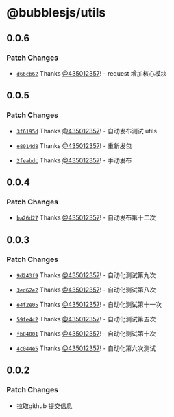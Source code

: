 # @bubblesjs/utils

## 0.0.6

### Patch Changes

- [`d66cb62`](https://github.com/435012357/bubblesjs/commit/d66cb62d2ad85cf8fd36d02cafa35ad151a1cf7e) Thanks [@435012357](https://github.com/435012357)! - request 增加核心模块

## 0.0.5

### Patch Changes

- [`3f6195d`](https://github.com/435012357/bubblesjs/commit/3f6195d61f39c910378a2a585306059c5f683e43) Thanks [@435012357](https://github.com/435012357)! - 自动发布测试 utils

- [`e8014d8`](https://github.com/435012357/bubblesjs/commit/e8014d8ee6723ba4e6daabd2e2ec2231423123ba) Thanks [@435012357](https://github.com/435012357)! - 重新发包

- [`2feabdc`](https://github.com/435012357/bubblesjs/commit/2feabdc13232cc0eb0a66a3609f2ed28e8d378b6) Thanks [@435012357](https://github.com/435012357)! - 手动发布

## 0.0.4

### Patch Changes

- [`ba26d27`](https://github.com/435012357/bubblesjs/commit/ba26d27b0f7e27ff286097385b71935106858bc8) Thanks [@435012357](https://github.com/435012357)! - 自动发布第十二次

## 0.0.3

### Patch Changes

- [`9d243f9`](https://github.com/435012357/bubblesjs/commit/9d243f9d32897c5ef111f86eb206558278d7c348) Thanks [@435012357](https://github.com/435012357)! - 自动化测试第九次

- [`3ed62e2`](https://github.com/435012357/bubblesjs/commit/3ed62e2fe84edfbe5cf4c6c1e115b6fb51736893) Thanks [@435012357](https://github.com/435012357)! - 自动化测试第八次

- [`e4f2e05`](https://github.com/435012357/bubblesjs/commit/e4f2e0551a2fd17ca80baa26caeff0af12765701) Thanks [@435012357](https://github.com/435012357)! - 自动化测试第十一次

- [`59fe4c2`](https://github.com/435012357/bubblesjs/commit/59fe4c2373bd2f86842cd06f7ea1f78f72c5b8d0) Thanks [@435012357](https://github.com/435012357)! - 自动化测试第五次

- [`fb84001`](https://github.com/435012357/bubblesjs/commit/fb84001f7b5cc296512484e89dac79705a19d3db) Thanks [@435012357](https://github.com/435012357)! - 自动化测试第十次

- [`4c044e5`](https://github.com/435012357/bubblesjs/commit/4c044e55a7d8e2823a5827d9f16e5f767ec28167) Thanks [@435012357](https://github.com/435012357)! - 自动化第六次测试

## 0.0.2

### Patch Changes

- 拉取github 提交信息
